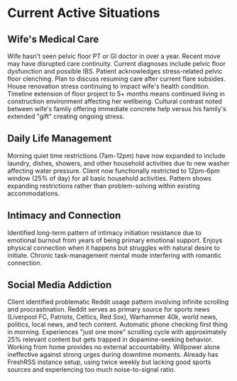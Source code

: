 # Current Active Situations
## Wife's Medical Care
Wife hasn't seen pelvic floor PT or GI doctor in over a year. Recent move may have disrupted care continuity. Current diagnoses include pelvic floor dysfunction and possible IBS. Patient acknowledges stress-related pelvic floor clenching. Plan to discuss resuming care after current flare subsides.
House renovation stress continuing to impact wife's health condition. Timeline extension of floor project to 5+ months means continued living in construction environment affecting her wellbeing. Cultural contrast noted between wife's family offering immediate concrete help versus his family's extended "gift" creating ongoing stress.
## Daily Life Management
Morning quiet time restrictions (7am-12pm) have now expanded to include laundry, dishes, showers, and other household activities due to new washer affecting water pressure. Client now functionally restricted to 12pm-6pm window (25% of day) for all basic household activities. Pattern shows expanding restrictions rather than problem-solving within existing accommodations.
## Intimacy and Connection
Identified long-term pattern of intimacy initiation resistance due to emotional burnout from years of being primary emotional support. Enjoys physical connection when it happens but struggles with natural desire to initiate. Chronic task-management mental mode interfering with romantic connection.
## Social Media Addiction
Client identified problematic Reddit usage pattern involving infinite scrolling and procrastination. Reddit serves as primary source for sports news (Liverpool FC, Patriots, Celtics, Red Sox), Warhammer 40k, world news, politics, local news, and tech content. Automatic phone checking first thing in morning. Experiences "just one more" scrolling cycle with approximately 25% relevant content but gets trapped in dopamine-seeking behavior. Working from home provides no external accountability. Willpower alone ineffective against strong urges during downtime moments. Already has FreshRSS instance setup, using twice weekly but lacking good sports sources and experiencing too much noise-to-signal ratio.

